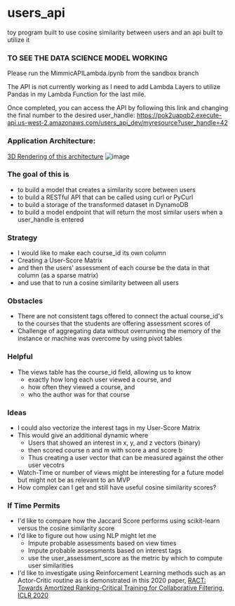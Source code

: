 # users_api
toy program built to use cosine similarity between users and an api built to utilize it

### TO SEE THE DATA SCIENCE MODEL WORKING
Please run the MimmicAPILambda.ipynb from the sandbox branch

The API is not currently working as I need to add Lambda Layers to utilize Pandas in my Lambda Function for the last mile.

Once completed, you can access the API by following this link and changing the final number to the desired user_handle:
<a href='https://pok2uapqb2.execute-api.us-west-2.amazonaws.com/users_api_dev/myresource?user_handle=42'>https://pok2uapqb2.execute-api.us-west-2.amazonaws.com/users_api_dev/myresource?user_handle=42</a>

### Application Architecture:
<a href='https://app.cloudcraft.co/view/5fec4251-afee-4f94-b9b6-835acc6b00a0?key=b8beb4cc-f08e-4471-b5ab-cb2780483daa'>3D Rendering of this architecture</a>
![image](https://user-images.githubusercontent.com/28716728/137602995-7f8f9a2f-54e8-4bd6-b6f8-15514cbc37d3.png)

### The goal of this is 

- to build a model that creates a similarity score between users
- to build a RESTful API that can be called using curl or PyCurl
- to build a storage of the transformed dataset in DynamoDB
- to build a model endpoint that will return the most similar users when a user_handle is entered

### Strategy

- I would like to make each course_id its own column
 - Creating a User-Score Matrix
- and then the users' assessment of each course be the data in that column (as a sparse matrix)
- and use that to run a cosine similarity between all users

### Obstacles
- There are not consistent tags offered to connect the actual course_id's to the courses that the students are offering assessment scores of
- Challenge of aggregating data without overrunning the memory of the instance or machine was overcome by using pivot tables

### Helpful
- The views table has the course_id field, allowing us to know 
    - exactly how long each user viewed a course, and 
    - how often they viewed a course, and 
    - who the author was for that course

### Ideas
- I could also vectorize the interest tags in my User-Score Matrix
- This would give an additional dynamic where
    - Users that showed an interest in x, y, and z vectors (binary) 
    - then scored course n and m with score a and score b
    - Thus creating a user vector that can be measured against the other user vecotrs
- Watch-Time or number of views might be interesting for a future model but might not be as relevant to an MVP
- How complex can I get and still have useful cosine similarity scores?

### If Time Permits
- I'd like to compare how the Jaccard Score performs using scikit-learn versus the cosine similarity score
- I'd like to figure out how using NLP might let me 
    - Impute probable assessments based on view times
    - Impute probable assessments based on interest tags
    - use the user_assessment_score as the metric by which to compute user similarities
- I'd like to investigate using Reinforcement Learning methods such as an Actor-Critic routine as is demonstrated in this 2020 paper, <a href='https://arxiv.org/pdf/1906.04281v2.pdf'>RACT: Towards Amortized Ranking-Critical Training for Collaborative Filtering, ICLR 2020</a> 



